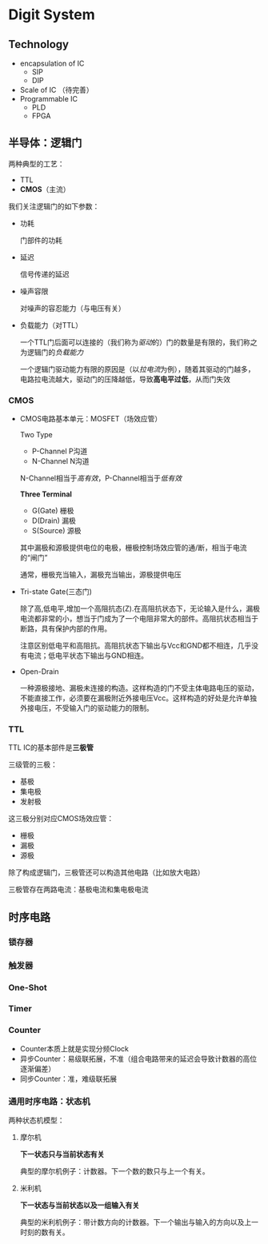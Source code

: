 # Digit System

## Technology
- encapsulation of IC
  - SIP
  - DIP
- Scale of IC
  （待完善）
- Programmable IC
  - PLD
  - FPGA


## 半导体：逻辑门
两种典型的工艺：
- TTL
- **CMOS**（主流）

我们关注逻辑门的如下参数：
- 功耗
  
  门部件的功耗

- 延迟

  信号传递的延迟

- 噪声容限
  
  对噪声的容忍能力（与电压有关）

- 负载能力（对TTL）
  
  一个TTL门后面可以连接的（我们称为*驱动*的）门的数量是有限的，我们称之为逻辑门的*负载能力*

  一个逻辑门驱动能力有限的原因是（以*拉电流*为例），随着其驱动的门越多，电路拉电流越大，驱动门的压降越低，导致**高电平过低**，从而门失效

### CMOS

- CMOS电路基本单元：MOSFET（场效应管）

  Two Type
  - P-Channel P沟道
  - N-Channel N沟道

  N-Channel相当于*高有效*，P-Channel相当于*低有效*

  **Three Terminal**
  - G(Gate) 栅极
  - D(Drain) 漏极
  - S(Source) 源极

  其中漏极和源极提供电位的电极，栅极控制场效应管的通/断，相当于电流的“闸门”

  通常，栅极充当输入，漏极充当输出，源极提供电压

- Tri-state Gate(三态门)
  
  除了高,低电平,增加一个高阻抗态(Z).在高阻抗状态下，无论输入是什么，漏极电流都非常的小，想当于门成为了一个电阻非常大的部件。高阻抗状态相当于断路，具有保护内部的作用。

  注意区别低电平和高阻抗。高阻抗状态下输出与Vcc和GND都不相连，几乎没有电流；低电平状态下输出与GND相连。

- Open-Drain
  
  一种源极接地、漏极未连接的构造。这样构造的门不受主体电路电压的驱动，不能直接工作，必须要在漏极附近外接电压Vcc。这样构造的好处是允许单独外接电压，不受输入门的驱动能力的限制。

### TTL
TTL IC的基本部件是**三极管**

三级管的三极：
- 基极
- 集电极
- 发射极

这三极分别对应CMOS场效应管：
- 栅极
- 漏极
- 源极

除了构成逻辑门，三极管还可以构造其他电路（比如放大电路）

三极管存在两路电流：基极电流和集电极电流

## 时序电路
### 锁存器
### 触发器
### One-Shot
### Timer
### Counter
- Counter本质上就是实现分频Clock
- 异步Counter：易级联拓展，不准（组合电路带来的延迟会导致计数器的高位逐渐偏差）
- 同步Counter：准，难级联拓展

### 通用时序电路：状态机

两种状态机模型：
1. 摩尔机
   
   **下一状态只与当前状态有关**

   典型的摩尔机例子：计数器。下一个数的数只与上一个有关。

2. 米利机

   **下一状态与当前状态以及一组输入有关**

   典型的米利机例子：带计数方向的计数器。下一个输出与输入的方向以及上一时刻的数有关。
